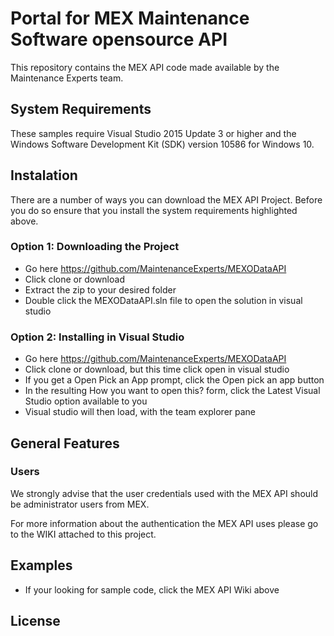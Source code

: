 # Portal for MEX Maintenance Software opensource API

This repository contains the MEX API code made available by the Maintenance Experts team.

## System Requirements

These samples require Visual Studio 2015 Update 3 or higher and the Windows Software Development Kit (SDK) version 10586 for Windows 10.

## Instalation

There are a number of ways you can download the MEX API Project. Before you do so ensure that you install the system requirements highlighted above.

### Option 1: Downloading the Project

- Go here https://github.com/MaintenanceExperts/MEXODataAPI
- Click clone or download 
- Extract the zip to your desired folder
- Double click the MEXODataAPI.sln file to open the solution in visual studio

### Option 2: Installing in Visual Studio

- Go here https://github.com/MaintenanceExperts/MEXODataAPI
- Click clone or download, but this time click open in visual studio
- If you get a Open Pick an App prompt, click the Open pick an app button
- In the resulting How you want to open this? form, click the Latest Visual Studio option available to you
- Visual studio will then load, with the team explorer pane

## General Features

### Users
We strongly advise that the user credentials used with the MEX API should be administrator users from MEX.

For more information about the authentication the MEX API uses please go to the WIKI attached to this project.

## Examples

- If your looking for sample code, click the MEX API Wiki above

## License
